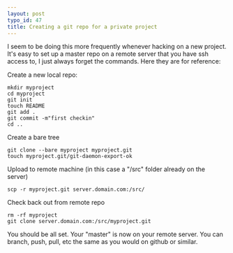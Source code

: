 ```yaml
--- 
layout: post
typo_id: 47
title: Creating a git repo for a private project
---
```

I seem to be doing this more frequently whenever hacking on a new project. It's easy to set up a master repo on a remote server that you have ssh access to, I just always forget the commands. Here they are for reference:

Create a new local repo:

    mkdir myproject
    cd myproject
    git init
    touch README
    git add .
    git commit -m"first checkin"
    cd ..


Create a bare tree

    git clone --bare myproject myproject.git
    touch myproject.git/git-daemon-export-ok


Upload to remote machine (in this case a "/src" folder already on the server)

    scp -r myproject.git server.domain.com:/src/


Check back out from remote repo

    rm -rf myproject
    git clone server.domain.com:/src/myproject.git


You should be all set. Your "master" is now on your remote server. You can branch, push, pull, etc the same as you would on github or similar.
